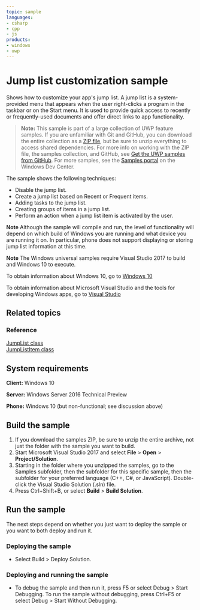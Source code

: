 ```yaml
---
topic: sample
languages:
- csharp
- cpp
- js
products:
- windows
- uwp
---
```


<!---
  category: DeepLinksAndAppToAppCommunication
--->

# Jump list customization sample

Shows how to customize your app's jump list. A jump list is a system-provided menu that appears when the user right-clicks a program in the taskbar or on the
Start menu. It is used to provide quick access to recently or frequently-used documents and offer direct links to app functionality.

> **Note:** This sample is part of a large collection of UWP feature samples. 
> If you are unfamiliar with Git and GitHub, you can download the entire collection as a 
> [ZIP file](https://github.com/Microsoft/Windows-universal-samples/archive/master.zip), but be 
> sure to unzip everything to access shared dependencies. For more info on working with the ZIP file, 
> the samples collection, and GitHub, see [Get the UWP samples from GitHub](https://aka.ms/ovu2uq). 
> For more samples, see the [Samples portal](https://aka.ms/winsamples) on the Windows Dev Center. 

The sample shows the following techniques:

- Disable the jump list.
- Create a jump list based on Recent or Frequent items.
- Adding tasks to the jump list.
- Creating groups of items in a jump list.
- Perform an action when a jump list item is activated by the user.

**Note** Although the sample will compile and run, the level of functionality will depend on which build of Windows you are running and what device you are running it on.
In particular, phone does not support displaying or storing jump list information at this time.

**Note** The Windows universal samples require Visual Studio 2017 to build and Windows 10 to execute.
 
To obtain information about Windows 10, go to [Windows 10](http://go.microsoft.com/fwlink/?LinkID=532421)

To obtain information about Microsoft Visual Studio and the tools for developing Windows apps, go to [Visual Studio](http://go.microsoft.com/fwlink/?LinkID=532422)

## Related topics

### Reference

[JumpList class](https://msdn.microsoft.com/library/windows/apps/windows.ui.startscreen.jumplist.aspx)  
[JumpListItem class](https://msdn.microsoft.com/library/windows/apps/windows.ui.startscreen.jumplistitem.aspx)  

## System requirements

**Client:** Windows 10

**Server:** Windows Server 2016 Technical Preview

**Phone:** Windows 10 (but non-functional; see discussion above)

## Build the sample

1. If you download the samples ZIP, be sure to unzip the entire archive, not just the folder with the sample you want to build. 
2. Start Microsoft Visual Studio 2017 and select **File** \> **Open** \> **Project/Solution**.
3. Starting in the folder where you unzipped the samples, go to the Samples subfolder, then the subfolder for this specific sample, then the subfolder for your preferred language (C++, C#, or JavaScript). Double-click the Visual Studio Solution (.sln) file.
4. Press Ctrl+Shift+B, or select **Build** \> **Build Solution**.

## Run the sample

The next steps depend on whether you just want to deploy the sample or you want to both deploy and run it.

### Deploying the sample

- Select Build > Deploy Solution. 

### Deploying and running the sample

- To debug the sample and then run it, press F5 or select Debug >  Start Debugging. To run the sample without debugging, press Ctrl+F5 or select Debug > Start Without Debugging. 
